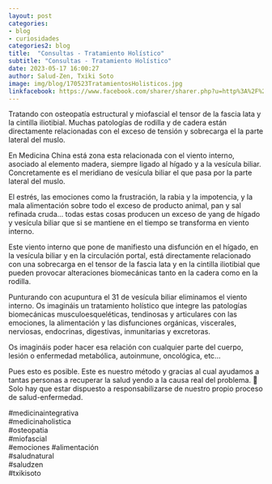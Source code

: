 ```yaml
---
layout: post
categories:
- blog
- curiosidades
categories2: blog
title:  "Consultas - Tratamiento Holístico⁣"
subtitle: "Consultas - Tratamiento Holístico"
date: 2023-05-17 16:00:27
author: Salud-Zen, Txiki Soto
image: img/blog/170523TratamientosHolisticos.jpg
linkfacebook: https://www.facebook.com/sharer/sharer.php?u=http%3A%2F%2Fwww.salud-zen.com%2Fblog%2F2023%2F05%2F17%2Fconsultas-tratamientos-holisticos.html&amp;src=sdkpreparse
---
```

Tratando con osteopatía estructural y miofascial el tensor de la fascia lata y la cintilla iliotibial.
Muchas patologías de rodilla y de cadera están directamente relacionadas con el exceso de tensión y sobrecarga el la parte lateral del muslo.   

En Medicina China está zona esta relacionada con el viento interno, asociado al elemento madera, siempre ligado al hígado y a la vesícula biliar. Concretamente es el meridiano de vesícula biliar el que pasa por la parte lateral del muslo.

El estrés, las emociones como la frustración, la rabia y la impotencia, y la mala alimentación sobre todo el exceso de producto animal, pan y sal refinada cruda... todas estas cosas producen un exceso de yang de hígado y vesícula biliar que si se mantiene en el tiempo se transforma en viento interno.   

Este viento interno que pone de manifiesto una disfunción en el hígado, en la vesícula biliar y en la circulación portal, está directamente relacionado con una sobrecarga en el tensor de la fascia lata y en la cintilla iliotibial que pueden provocar alteraciones biomecánicas tanto en la cadera como en la rodilla.    

Punturando con acupuntura el 31 de vesícula biliar eliminamos el viento interno.
Os imagináis un tratamiento holístico que integre las patologías biomecánicas musculoesqueléticas, tendinosas y articulares con las emociones, la alimentación y las disfunciones orgánicas, viscerales, nerviosas, endocrinas, digestivas, inmunitarias y excretoras.  

Os imagináis poder hacer esa relación con cualquier parte del cuerpo, lesión o enfermedad metabólica, autoinmune, oncológica, etc...  

Pues esto es posible. Este es nuestro método y gracias al cual ayudamos a tantas personas a recuperar la salud yendo a la causa real del problema. 🫶  
Solo hay que estar dispuesto a responsabilizarse de nuestro propio proceso de salud-enfermedad.  

#medicinaintegrativa  
#medicinaholistica  
#osteopatia  
#miofascial  
#emociones
#alimentación  
#saludnatural  
#saludzen  
#txikisoto    
